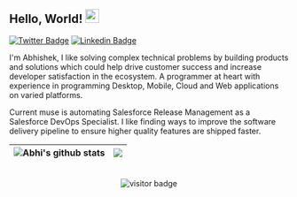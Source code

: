 ## Hello, World! <img src="https://media.giphy.com/media/hvRJCLFzcasrR4ia7z/giphy.gif" width="25px" height="25px">

[![Twitter Badge](https://img.shields.io/badge/-@AbhishekSaxena-1ca0f1?style=flat-square&labelColor=1ca0f1&logo=twitter&logoColor=white&link=https://twitter.com/abhisheksaxena)](https://twitter.com/abhisheksaxena) 
[![Linkedin Badge](https://img.shields.io/badge/-AbhishekSaxena-blue?style=flat-square&logo=Linkedin&logoColor=white&link=https://www.linkedin.com/in/abhisheksaxena7/)](https://www.linkedin.com/in/abhisheksaxena7/)

I'm Abhishek, I like solving complex technical problems by building products and solutions which could help drive customer success and increase developer satisfaction in the ecosystem. A programmer at heart with experience in programming Desktop, Mobile, Cloud and Web applications on varied platforms. 

Current muse is automating Salesforce Release Management as a Salesforce DevOps Specialist. I like finding ways to improve the software delivery pipeline to ensure higher quality features are shipped faster. 

|<img align="center" src="https://github-readme-stats.vercel.app/api?username=abhisheksaxena7&show_icons=true&theme=buefy&hide_border=true&count_private=true" alt="Abhi's github stats" /></a> | <img align="center" src="https://github-readme-stats.vercel.app/api/top-langs/?username=abhisheksaxena7&layout=compact&theme=buefy&hide_border=true" /></a> |
| ------------- | ------------- |


<br/>

<div align="center">
  <img src="https://visitor-badge.glitch.me/badge?page_id=abhisheksaxena7.abhisheksaxena7" alt="visitor badge"/>
</div>
<!--
**abhisheksaxena7/abhisheksaxena7** is a ✨ _special_ ✨ repository because its `README.md` (this file) appears on your GitHub profile.

Here are some ideas to get you started:

- 🔭 I’m currently working on ...
- 🌱 I’m currently learning ...
- 👯 I’m looking to collaborate on ...
- 🤔 I’m looking for help with ...
- 💬 Ask me about ...
- 📫 How to reach me: ...
- 😄 Pronouns: ...
- ⚡ Fun fact: ...
-->

